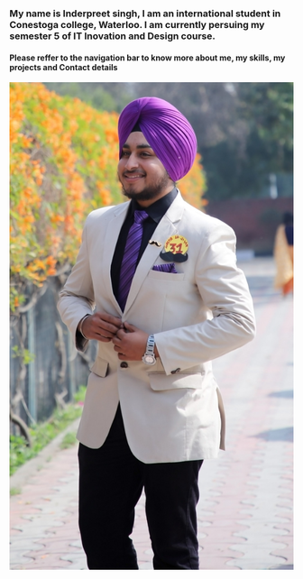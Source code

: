 <H3>My name is Inderpreet singh, I am an international student in Conestoga college, Waterloo. I am currently persuing my semester 5 of IT Inovation and Design course.
</h3>
<h4>Please reffer to the navigation bar to know more about me, my skills, my projects and Contact details</h4>
<img src="Images/Inder.jpg" width="600px">